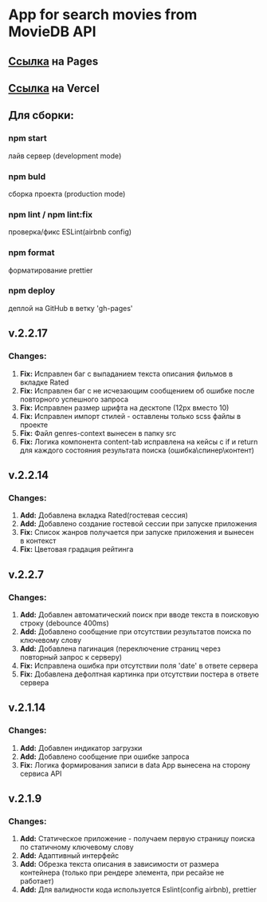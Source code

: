 <h1>App for search movies from MovieDB API </h1>

<h2><a href='https://rosstiks.github.io/movies-library-app/'>Ссылка</a> на Pages</h2>
<h2><a href='https://movies-library-app-rosstiks.vercel.app/'>Ссылка</a> на Vercel</h2>

<h2>Для сборки:</h2>
<h3>npm start</h3>
лайв сервер (development mode)
<h3>npm buld</h3>
сборка проекта (production mode)
<h3>npm lint / npm lint:fix</h3>
проверка/фикс ESLint(airbnb config)
<h3>npm format</h3>
форматирование prettier
<h3>npm deploy</h3>
деплой на GitHub в ветку 'gh-pages'

<h2>v.2.2.17</h2>
<h3>Changes:</h3>
<ol>
  <li><b>Fix:</b> Исправлен баг с выпаданием текста описания фильмов в вкладке Rated</li>
  <li><b>Fix:</b> Исправлен баг с не исчезающим сообщением об ошибке после повторного успешного запроса</li>
  <li><b>Fix:</b> Исправлен размер шрифта на десктопе (12px вместо 10)</li>
  <li><b>Fix:</b> Исправлен импорт стилей - оставлены только scss файлы в проекте</li>
  <li><b>Fix:</b> Файл genres-context вынесен в папку src</li>
  <li><b>Fix:</b> Логика компонента content-tab исправлена на кейсы с if и return для каждого состояния результата поиска (ошибка\спинер\контент)</li>
</ol>

<h2>v.2.2.14</h2>
<h3>Changes:</h3>
<ol>
  <li><b>Add:</b> Добавлена вкладка Rated(гостевая сессия)</li>
  <li><b>Add:</b> Добавлено создание гостевой сессии при запуске приложения</li>
  <li><b>Fix:</b> Список жанров получается при запуске приложения и вынесен в контекст</li>
  <li><b>Fix:</b> Цветовая градация рейтинга</li>
</ol>

<h2>v.2.2.7</h2>
<h3>Changes:</h3>
<ol>
  <li><b>Add:</b> Добавлен автоматический поиск при вводе текста в поисковую строку (debounce 400ms)</li>
  <li><b>Add:</b> Добавлено сообщение при отсутствии результатов поиска по ключевому слову</li>
  <li><b>Add:</b> Добавлена пагинация (переключение страниц через повторный запрос к серверу) </li>
  <li><b>Fix:</b> Исправлена ошибка при отсутствии поля 'date' в ответе сервера</li>
  <li><b>Fix:</b> Добавлена дефолтная картинка при отсутствии постера в ответе сервера</li>
</ol>

<h2>v.2.1.14</h2>
<h3>Changes:</h3>
<ol>
  <li><b>Add:</b> Добавлен индикатор загрузки</li>
  <li><b>Add:</b> Добавлено сообщение при ошибке запроса </li>
  <li><b>Fix:</b> Логика формирования записи в data App вынесена на сторону сервиса API</li>
</ol>

<h2>v.2.1.9</h2>
<h3>Changes:</h3>
<ol>
  <li><b>Add:</b> Статическое приложение - получаем первую страницу поиска по статичному ключевому слову</li>
  <li><b>Add:</b> Адаптивный интерфейс</li>
  <li><b>Add:</b> Обрезка текста описания в зависимости от размера контейнера (только при рендере элемента, при ресайзе не работает)</li>
  <li><b>Add:</b> Для валидности кода используется Eslint(config airbnb), prettier</li>
</ol>
